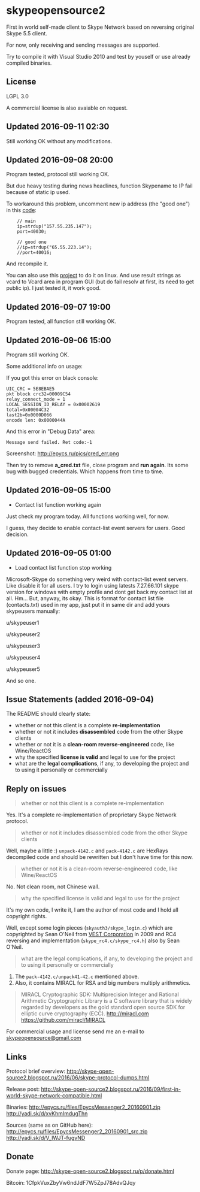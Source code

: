 # skypeopensource2

First in world self-made client to Skype Network based on reversing original Skype 5.5 client.

For now, only receiving and sending messages are supported.

Try to compile it with Visual Studio 2010 and test by youself or use already compiled binaries.

## License
LGPL 3.0

A commercial license is also avaiable on request.


## Updated 2016-09-11 02:30

Still working OK without any modifications.


## Updated 2016-09-08 20:00

Program tested, protocol still working OK.

But due heavy testing during news headlines, function Skypename to IP fail because of static ip used.

To workaround this problem, uncomment new ip address (the "good one") in this [code](https://github.com/skypeopensource/skypeopensource2/blob/master/skysearch3/skysearch3/skysearch3.c#L327):

```
    // main
    ip=strdup("157.55.235.147");
    port=40030;

    // good one
    //ip=strdup("65.55.223.14");
    //port=40016;
```

And recompile it.

You can also use this [project](https://github.com/skypeopensource/tool_linuxbuild/tree/master/skysearch2_linux) to do it on linux. And use result strings as vcard to Vcard area in program GUI (but do fail resolv at first, its need to get public ip).
I just tested it, it work good.


## Updated 2016-09-07 19:00

Program tested, all function still working OK.


## Updated 2016-09-06 15:00

Program still working OK.

Some additional info on usage:

If you got this error on black console:

```
UIC_CRC = 5E8EBAE5
pkt block crc32=00009C54
relay_connect_mode = 1
LOCAL_SESSION_ID_RELAY = 0x00002619
total=0x00004C32
last2b=0x0000D066
encode len: 0x0000044A
```

And this error in "Debug Data" area:

```
Message send failed. Ret code:-1
```

Screenshot: http://epycs.ru/pics/cred_err.png

Then try to remove **a_cred.txt** file, close program and **run again**. 
Its some bug with bugged credentials. Which happens from time to time.


## Updated 2016-09-05 15:00

* Contact list function working again

Just check my program today. All functions working well, for now.

I guess, they decide to enable contact-list event servers for users. Good decision.


## Updated 2016-09-05 01:00

* Load contact list function stop working

Microsoft-Skype do something very weird with contact-list event servers. 
Like disable it for all users.
I try to login using latests 7.27.66.101 skype version for windows with empty profile and dont get back my contact list at all. Hm...
But, anyway, its okay. This is format for contact list file (contacts.txt) used in my app, just put it in same dir and add yours skypeusers manually:

u/skypeuser1

u/skypeuser2

u/skypeuser3

u/skypeuser4

u/skypeuser5

And so one.


## Issue Statements (added 2016-09-04)
The README should clearly state:
* whether or not this client is a complete **re-implementation**
* whether or not it includes **disassembled** code from the other Skype clients
* whether or not it is a **clean-room reverse-engineered** code, like Wine/ReactOS
* why the specified **license is valid** and legal to use for the project
* what are the **legal complications**, if any, to developing the project and to using it personally or commercially

## Reply on issues

> whether or not this client is a complete re-implementation

Yes. It's a complete re-implementation of proprietary Skype Network protocol.

> whether or not it includes disassembled code from the other Skype clients

Well, maybe a little :) ```unpack-4142.c``` and ```pack-4142.c``` are HexRays decompiled code and should be rewritten but I don't have time for this now.

> whether or not it is a clean-room reverse-engineered code, like Wine/ReactOS

No. Not clean room, not Chinese wall.

> why the specified license is valid and legal to use for the project

It's my own code, I write it, I am the author of most code and I hold all copyright rights.

Well, except some login pieces (```skyauth3/skype_login.c```) which are copyrighted by Sean O'Neil from [VEST Corporation](https://en.wikipedia.org/wiki/VEST) in 2009 and RC4 reversing and implementation (```skype_rc4.c/skype_rc4.h```) also by Sean O'Neil.

> what are the legal complications, if any, to developing the project and to using it personally or commercially

1. The ```pack-4142.c/unpack41-42.c``` mentioned above. 
2. Also, it contains MIRACL for RSA and big numbers multiply arithmetics. 

> MIRACL Cryptographic SDK: Multiprecision Integer and Rational Arithmetic Cryptographic Library is a C software library that is widely regarded by developers as the gold standard open source SDK for elliptic curve cryptography (ECC). http://miracl.com https://github.com/miracl/MIRACL

For commercial usage and license send me an e-mail to skypeopensource@gmail.com

## Links

Protocol brief overview: 
http://skype-open-source2.blogspot.ru/2016/06/skype-protocol-dumps.html

Release post: 
http://skype-open-source2.blogspot.ru/2016/09/first-in-world-skype-network-compatible.html

Binaries:
http://epycs.ru/files/EpycsMessenger2_20160901.zip
http://yadi.sk/d/xvKhmImdugThn

Sources (same as on GitHub here):
http://epycs.ru/files/EpycsMessenger2_20160901_src.zip
http://yadi.sk/d/V_IWJT-fugvND


## Donate

Donate page: http://skype-open-source2.blogspot.ru/p/donate.html

Bitcoin: 1CfpkVuxZbyVw6ndJdF7W5ZpJ78AdvQJqy
